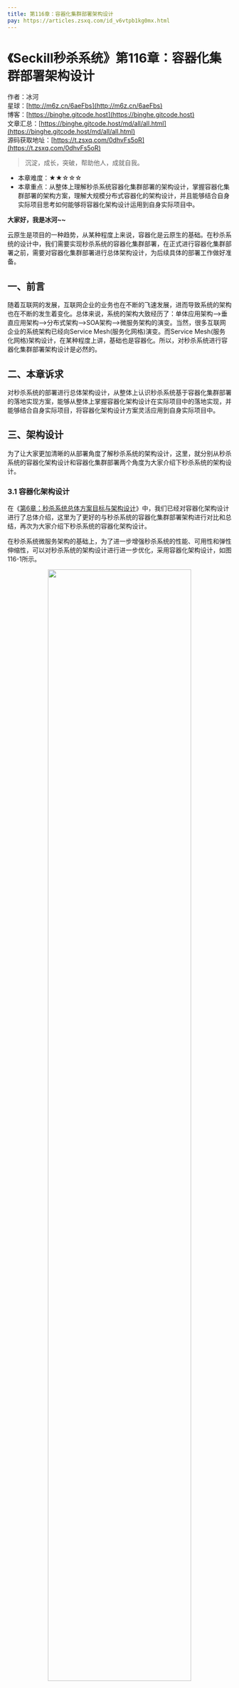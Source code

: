 ```yaml
---
title: 第116章：容器化集群部署架构设计
pay: https://articles.zsxq.com/id_v6vtpb1kg0mx.html
---
```


# 《Seckill秒杀系统》第116章：容器化集群部署架构设计

作者：冰河
<br/>星球：[http://m6z.cn/6aeFbs](http://m6z.cn/6aeFbs)
<br/>博客：[https://binghe.gitcode.host](https://binghe.gitcode.host)
<br/>文章汇总：[https://binghe.gitcode.host/md/all/all.html](https://binghe.gitcode.host/md/all/all.html)
<br/>源码获取地址：[https://t.zsxq.com/0dhvFs5oR](https://t.zsxq.com/0dhvFs5oR)

> 沉淀，成长，突破，帮助他人，成就自我。

* 本章难度：★★☆☆☆
* 本章重点：从整体上理解秒杀系统容器化集群部署的架构设计，掌握容器化集群部署的架构方案，理解大规模分布式容器化的架构设计，并且能够结合自身实际项目思考如何能够将容器化架构设计运用到自身实际项目中。

**大家好，我是冰河~~**

云原生是项目的一种趋势，从某种程度上来说，容器化是云原生的基础。在秒杀系统的设计中，我们需要实现秒杀系统的容器化集群部署，在正式进行容器化集群部署之前，需要对容器化集群部署进行总体架构设计，为后续具体的部署工作做好准备。

## 一、前言

随着互联网的发展，互联网企业的业务也在不断的飞速发展，进而导致系统的架构也在不断的发生着变化。总体来说，系统的架构大致经历了：单体应用架构—>垂直应用架构—>分布式架构—>SOA架构—>微服务架构的演变。当然，很多互联网企业的系统架构已经向Service Mesh(服务化网格)演变。而Service Mesh(服务化网格)架构设计，在某种程度上讲，基础也是容器化。所以，对秒杀系统进行容器化集群部署架构设计是必然的。

## 二、本章诉求

对秒杀系统的部署进行总体架构设计，从整体上认识秒杀系统基于容器化集群部署的落地实现方案，能够从整体上掌握容器化架构设计在实际项目中的落地实现，并能够结合自身实际项目，将容器化架构设计方案灵活应用到自身实际项目中。

## 三、架构设计

为了让大家更加清晰的从部署角度了解秒杀系统的架构设计，这里，就分别从秒杀系统的容器化架构设计和容器化集群部署两个角度为大家介绍下秒杀系统的架构设计。

### 3.1 容器化架构设计

在《[第6章：秒杀系统总体方案目标与架构设计](https://articles.zsxq.com/id_6beq5lgdxv16.html)》中，我们已经对容器化架构设计进行了总体介绍，这里为了更好的与秒杀系统的容器化集群部署架构进行对比和总结，再次为大家介绍下秒杀系统的容器化架构设计。

在秒杀系统微服务架构的基础上，为了进一步增强秒杀系统的性能、可用性和弹性伸缩性，可以对秒杀系统的架构设计进行进一步优化，采用容器化架构设计，如图116-1所示。

<div align="center">
    <img src="https://binghe.gitcode.host/images/project/seckill/scekill-2023-05-10-003.png?raw=true" width="80%">
    <br/>
</div>

由图116-1可以看出，对秒杀系统进行容器化架构设计优化之后，总体上会分成客户端、流量入口、系统网关、应用服务、容器化和基础支撑服务等。

**（1）客户端**

客户端主要包括PC、H5、APP和小程序，可以将PC和H5等静态资源发布到CDN服务器，来加速静态资源的加载速度。

**（2）流量入口**

主要由Nginx负责流量的入口，此处同样会放大Nginx的职责，除了常规的反向代理和负载均衡外，Nginx还会提供限流、黑白名单、流量控制、业务校验和商品数据查询等功能。也就是说，在Nginx层会做一些业务逻辑处理。

**（3）系统网关**

系统网关层除了做路由功能外，还提供限流、熔断、鉴权与安全的功能，可以使用SpringCloud Gateway结合Sentinal实现。

**（4）应用服务**

## 查看完整文章

加入[冰河技术](http://m6z.cn/6aeFbs)知识星球，解锁完整技术文章与完整代码